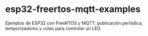 # esp32-freertos-mqtt-examples
Ejemplos de ESP32 con FreeRTOS y MQTT: publicación periódica, temporizadores y colas para controlar un LED.
